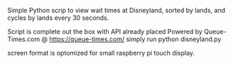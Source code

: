 Simple Python scrip to view wait times at Disneyland, sorted by lands, and cycles by lands every 30 seconds.

Script is complete out the box with API already placed
Powered by Queue-Times.com @ https://queue-times.com/
simply run python disneyland.py

screen format is optomized for small raspberry pi touch display.